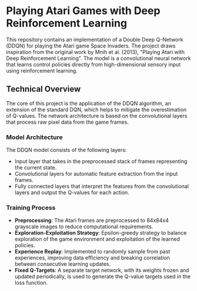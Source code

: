 # Playing Atari Games with Deep Reinforcement Learning

This repository contains an implementation of a Double Deep Q-Network (DDQN) for playing the Atari game Space Invaders. The project draws inspiration from the original work by Mnih et al. (2013), "Playing Atari with Deep Reinforcement Learning". The model is a convolutional neural network that learns control policies directly from high-dimensional sensory input using reinforcement learning.

## Technical Overview

The core of this project is the application of the DDQN algorithm, an extension of the standard DQN, which helps to mitigate the overestimation of Q-values. The network architecture is based on the convolutional layers that process raw pixel data from the game frames.

### Model Architecture

The DDQN model consists of the following layers:

- Input layer that takes in the preprocessed stack of frames representing the current state.
- Convolutional layers for automatic feature extraction from the input frames.
- Fully connected layers that interpret the features from the convolutional layers and output the Q-values for each action.

### Training Process

- **Preprocessing**: The Atari frames are preprocessed to 84x84x4 grayscale images to reduce computational requirements.
- **Exploration-Exploitation Strategy**: Epsilon-greedy strategy to balance exploration of the game environment and exploitation of the learned policies.
- **Experience Replay**: Implemented to randomly sample from past experiences, improving data efficiency and breaking correlation between consecutive learning updates.
- **Fixed Q-Targets**: A separate target network, with its weights frozen and updated periodically, is used to generate the Q-value targets used in the loss function.
